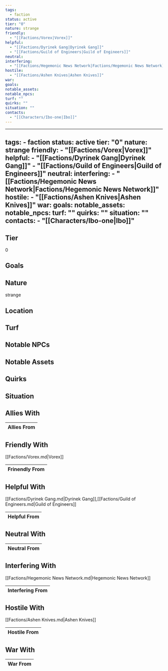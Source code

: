 ```yaml
---
tags:
  - faction
status: active
tier: "0"
nature: strange
friendly:
  - "[[Factions/Vorex|Vorex]]"
helpful:
  - "[[Factions/Dyrinek Gang|Dyrinek Gang]]"
  - "[[Factions/Guild of Engineers|Guild of Engineers]]"
neutral: 
interfering:
  - "[[Factions/Hegemonic News Network|Factions/Hegemonic News Network]]"
hostile:
  - "[[Factions/Ashen Knives|Ashen Knives]]"
war: 
goals: 
notable_assets: 
notable_npcs: 
turf: ""
quirks: ""
situation: ""
contacts:
  - "[[Characters/Ibo-one|Ibo]]"
---
```

---
tags:
    - faction
status: active
tier: "0"
nature: strange
friendly:
    - "[[Factions/Vorex|Vorex]]"
helpful:
    - "[[Factions/Dyrinek Gang|Dyrinek Gang]]"
    - "[[Factions/Guild of Engineers|Guild of Engineers]]"
neutral:
interfering:
    - "[[Factions/Hegemonic News Network|Factions/Hegemonic News Network]]"
hostile:
    - "[[Factions/Ashen Knives|Ashen Knives]]"
war:
goals:
notable_assets:
notable_npcs:
turf: ""
quirks: ""
situation: ""
contacts:
    - "[[Characters/Ibo-one|Ibo]]"
---

## Tier

0

## Goals



## Nature

strange

## Location



## Turf



## Notable NPCs



## Notable Assets



## Quirks



## Situation



## Allies With



| Allies From |
| ----------- |


## Friendly With

[[Factions/Vorex.md|Vorex]]

| Frinendly From |
| -------------- |


## Helpful With

[[Factions/Dyrinek Gang.md|Dyrinek Gang]],[[Factions/Guild of Engineers.md|Guild of Engineers]]

| Helpful From |
| ------------ |


## Neutral With




| Neutral From |
| ------------ |



## Interfering With

[[Factions/Hegemonic News Network.md|Hegemonic News Network]]


| Interfering From |
| ---------------- |



## Hostile With

[[Factions/Ashen Knives.md|Ashen Knives]]


| Hostile From |
| ------------ |



## War With



| War From |
| -------- |

